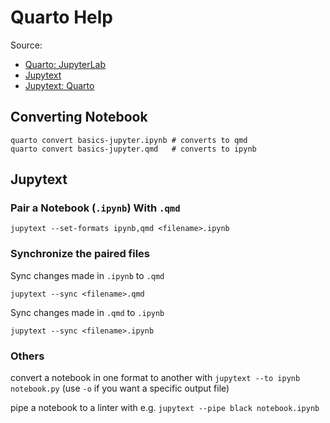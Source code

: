 # Quarto Help

Source: 

- [Quarto: JupyterLab](https://quarto.org/docs/tools/jupyter-lab.html)
- [Jupytext](https://jupytext.readthedocs.io/en/latest/index.html)
- [Jupytext: Quarto](https://jupytext.readthedocs.io/en/latest/formats-markdown.html#quarto)

## Converting Notebook

```
quarto convert basics-jupyter.ipynb # converts to qmd
quarto convert basics-jupyter.qmd   # converts to ipynb
```

## Jupytext

### Pair a Notebook (`.ipynb`) With `.qmd`

```
jupytext --set-formats ipynb,qmd <filename>.ipynb
```

### Synchronize the paired files

Sync changes made in `.ipynb` to `.qmd`

```
jupytext --sync <filename>.qmd
```

Sync changes made in `.qmd` to `.ipynb`

```
jupytext --sync <filename>.ipynb
```

### Others

convert a notebook in one format to another with `jupytext --to ipynb notebook.py` (use `-o` if you want a specific output file)

pipe a notebook to a linter with e.g. `jupytext --pipe black notebook.ipynb`